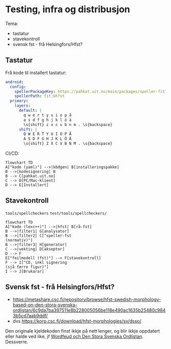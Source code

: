 # Testing, infra og distribusjon

Tema:
- tastatur
- stavekontroll
- svensk fst - frå Helsingfors/Hfst?

## Tastatur

Frå kode til installert tastatur:

```yaml
android:
  config:
    spellerPackageKey: https://pahkat.uit.no/main/packages/speller-fit?channel=nightly&platform=mobile
    spellerPath: fit.bhfst
  primary:
    layers:
      default: |
        q w e r t y u i o p å
        a s d f g h j k l ö ä
        \s{shift} z x c v b n m . \s{backspace}
      shift: |
        Q W E R T Y U I O P Å
        A S D F G H J K L Ö Ä
        \s{shift} Z X C V B N M . \s{backspace}

```

CI/CD:

```mermaid
flowchart TD
A["kode (yaml)"] -->|kbdgen| B[installeringspakke]
B -->|kodesignering| B
B --> C[pahkat.uit.no]
C --> D[PC/Mac-klient]
D --> E[Installert]
```

## Stavekontroll

`tools/spellcheckers`
`test/tools/spellcheckers/`

```mermaid
flowchart TD
A["kode (lexc++)"] -->|hfst| B[rå-fst]
B -->|filter1| G[analysator]
B -->|filter2| C["speller-fst
(normativ)"]
B -->|filter3| H[generator]
C -->|vekting| D[akseptor]
D --> F
E["feilmodell (fst)"] --> F[stavekontroll]
F --> I["CD, inkl signering
(sjå førre figur)"]
I --> J[Brukarar]
```

## Svensk fst - frå Helsingfors/Hfst?

- <https://metashare.csc.fi/repository/browse/hfst-swedish-morphology-based-on-den-stora-svenska-ordlistan/6c9da7ba397511e8b228005056be118e490ac1635b25480c9843b5cd7aab9ddf/>
- dvs <https://korp.csc.fi/download/hfst-morphologies/sv/dsso/>

Den originale kjeldekoden finst ikkje på nett lenger, og blir ikkje oppdatert eller halde ved like, jf [Wordfeud och Den Stora Svenska Ordlistan](https://www.ajour.se/wordfeud-och-den-stora-svenska-ordlistan/). Dessverre.
